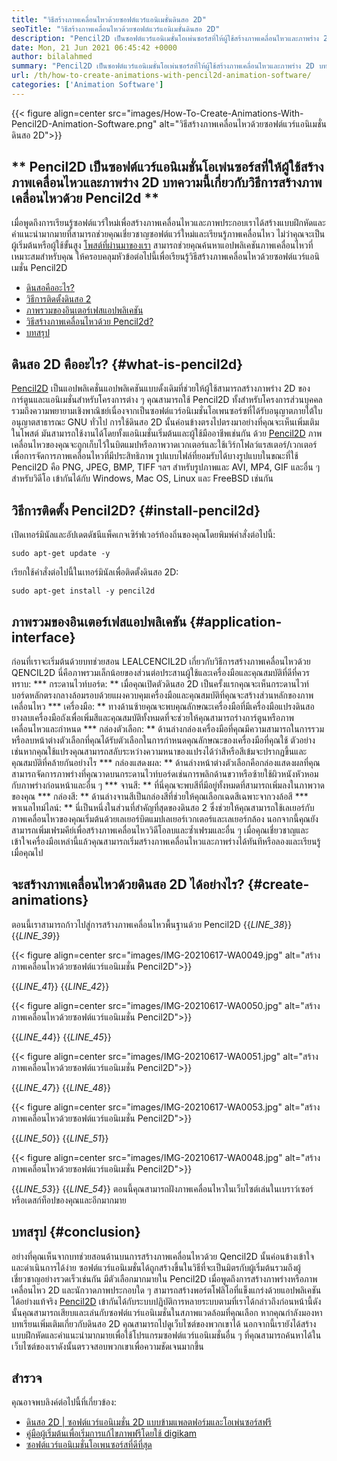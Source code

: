 ```yaml
---
title: "วิธีสร้างภาพเคลื่อนไหวด้วยซอฟต์แวร์แอนิเมชั่นดินสอ 2D" 
seoTitle: "วิธีสร้างภาพเคลื่อนไหวด้วยซอฟต์แวร์แอนิเมชั่นดินสอ 2D" 
description: "Pencil2D เป็นซอฟต์แวร์แอนิเมชั่นโอเพ่นซอร์สที่ให้ผู้ใช้สร้างภาพเคลื่อนไหวและภาพร่าง 2D บทความนี้เกี่ยวกับวิธีการสร้างแอนิเมชั่นด้วย Pencil2D" 
date: Mon, 21 Jun 2021 06:45:42 +0000
author: bilalahmed
summary: "Pencil2D เป็นซอฟต์แวร์แอนิเมชั่นโอเพ่นซอร์สที่ให้ผู้ใช้สร้างภาพเคลื่อนไหวและภาพร่าง 2D บทความนี้เกี่ยวกับวิธีการสร้างแอนิเมชั่นด้วย Pencil2D" 
url: /th/how-to-create-animations-with-pencil2d-animation-software/
categories: ['Animation Software']
---
```


{{< figure align=center src="images/How-To-Create-Animations-With-Pencil2D-Animation-Software.png" alt="วิธีสร้างภาพเคลื่อนไหวด้วยซอฟต์แวร์แอนิเมชั่นดินสอ 2D">}}


## ** Pencil2D เป็นซอฟต์แวร์แอนิเมชั่นโอเพ่นซอร์สที่ให้ผู้ใช้สร้างภาพเคลื่อนไหวและภาพร่าง 2D บทความนี้เกี่ยวกับวิธีการสร้างภาพเคลื่อนไหวด้วย Pencil2d **
เมื่อพูดถึงการเรียนรู้ซอฟต์แวร์ใหม่เพื่อสร้างภาพเคลื่อนไหวและภาพประกอบเราได้สร้างแบบฝึกหัดและคำแนะนำมากมายที่สามารถช่วยคุณเชี่ยวชาญซอฟต์แวร์ใหม่และเรียนรู้ภาพเคลื่อนไหว ไม่ว่าคุณจะเป็นผู้เริ่มต้นหรือผู้ใช้ขั้นสูง [โพสต์ที่ผ่านมาของเรา][1] สามารถช่วยคุณค้นหาแอปพลิเคชันภาพเคลื่อนไหวที่เหมาะสมสำหรับคุณ ให้ครอบคลุมหัวข้อต่อไปนี้เพื่อเรียนรู้วิธีสร้างภาพเคลื่อนไหวด้วยซอฟต์แวร์แอนิเมชั่น Pencil2D
  * [ดินสอคืออะไร?][2]
  * [วิธีการติดตั้งดินสอ 2][3]
  * [ภาพรวมของอินเตอร์เฟสแอปพลิเคชัน][4]
  * [วิธีสร้างภาพเคลื่อนไหวด้วย Pencil2d?][5]
  * [บทสรุป][6]

## ดินสอ 2D คืออะไร? {#what-is-pencil2d}
[Pencil2D][7] เป็นแอปพลิเคชั่นแอปพลิเคชันแบบดั้งเดิมที่ช่วยให้ผู้ใช้สามารถสร้างภาพร่าง 2D ของการ์ตูนและแอนิเมชั่นสำหรับโครงการต่าง ๆ คุณสามารถใช้ Pencil2D ทั้งสำหรับโครงการส่วนบุคคลรวมถึงความพยายามเชิงพาณิชย์เนื่องจากเป็นซอฟต์แวร์อนิเมชั่นโอเพนซอร์ซที่ได้รับอนุญาตภายใต้ใบอนุญาตสาธารณะ GNU ทั่วไป การใช้ดินสอ 2D นั้นค่อนข้างตรงไปตรงมาอย่างที่คุณจะเห็นเพิ่มเติมในโพสต์ มันสามารถใช้งานได้โดยทั้งแอนิเมชั่นเริ่มต้นและผู้ใช้มืออาชีพเช่นกัน
ด้วย [Pencil2D][7] ภาพเคลื่อนไหวของคุณจะถูกเก็บไว้ในบิตแมปหรือภาพวาดเวกเตอร์และใช้เวิร์กโฟลว์แรสเตอร์/เวกเตอร์เพื่อการจัดการภาพเคลื่อนไหวที่มีประสิทธิภาพ รูปแบบไฟล์ที่ยอมรับได้บางรูปแบบในขณะที่ใช้ Pencil2D คือ PNG, JPEG, BMP, TIFF ฯลฯ สำหรับรูปภาพและ AVI, MP4, GIF และอื่น ๆ สำหรับวิดีโอ เข้ากันได้กับ Windows, Mac OS, Linux และ FreeBSD เช่นกัน

## วิธีการติดตั้ง Pencil2D? {#install-pencil2d}
เปิดเทอร์มินัลและอัปเดตดัชนีแพ็คเกจเซิร์ฟเวอร์ท้องถิ่นของคุณโดยพิมพ์คำสั่งต่อไปนี้:
```
sudo apt-get update -y

```
เรียกใช้คำสั่งต่อไปนี้ในเทอร์มินัลเพื่อติดตั้งดินสอ 2D:
```
sudo apt-get install -y pencil2d

```

## ภาพรวมของอินเตอร์เฟสแอปพลิเคชัน {#application-interface}
ก่อนที่เราจะเริ่มต้นด้วยบทช่วยสอน LEALCENCIL2D เกี่ยวกับวิธีการสร้างภาพเคลื่อนไหวด้วย QENCIL2D นี่คือภาพรวมเล็กน้อยของส่วนต่อประสานผู้ใช้และเครื่องมือและคุณสมบัติที่ดีที่ควรทราบ:
  *** กระดานไวท์บอร์ด: ** เมื่อคุณเปิดตัวดินสอ 2D เป็นครั้งแรกคุณจะเห็นกระดานไวท์บอร์ดหลักตรงกลางล้อมรอบด้วยแผงควบคุมเครื่องมือและคุณสมบัติที่คุณจะสร้างส่วนหลักของภาพเคลื่อนไหว
  *** เครื่องมือ: ** ทางด้านซ้ายคุณจะพบคุณลักษณะเครื่องมือที่มีเครื่องมือแปรงดินสอยางลบเครื่องมือถังเพื่อเพิ่มสีและคุณสมบัติทั้งหมดที่จะช่วยให้คุณสามารถร่างการ์ตูนหรือภาพเคลื่อนไหวและกำหนด
  *** กล่องตัวเลือก: ** ด้านล่างกล่องเครื่องมือที่คุณมีความสามารถในการรวมหรือลบหน้าต่างตัวเลือกที่คุณได้รับตัวเลือกในการกำหนดคุณลักษณะของเครื่องมือที่คุณใช้ ตัวอย่างเช่นหากคุณใช้แปรงคุณสามารถสลับระหว่างความหนาของแปรงได้ว่าสีหรือสีเข้มจะปรากฏขึ้นและคุณสมบัติที่คล้ายกันอย่างไร
  *** กล่องแสดงผล: ** ด้านล่างหน้าต่างตัวเลือกคือกล่องแสดงผลที่คุณสามารถจัดการภาพร่างที่คุณวาดบนกระดานไวท์บอร์ดเช่นการพลิกด้านขวาหรือซ้ายใช้ผิวหนังหัวหอมกับภาพร่างก่อนหน้าและอื่น ๆ
  *** จานสี: ** ที่นี่คุณจะพบสีที่มีอยู่ทั้งหมดที่สามารถเพิ่มลงในภาพวาดของคุณ
  *** กล่องสี: ** ด้านล่างจานสีเป็นกล่องสีที่ช่วยให้คุณเลือกเฉดสีเฉพาะจากวงล้อสี
  *** พาเนลไทม์ไลน์: ** นี่เป็นหนึ่งในส่วนที่สำคัญที่สุดของดินสอ 2 ซึ่งช่วยให้คุณสามารถใช้เลเยอร์กับภาพเคลื่อนไหวของคุณเริ่มต้นด้วยเลเยอร์บิตแมปเลเยอร์เวกเตอร์และเลเยอร์กล้อง นอกจากนี้คุณยังสามารถเพิ่มเฟรมคีย์เพื่อสร้างภาพเคลื่อนไหววิดีโอลบและซ้ำเฟรมและอื่น ๆ
เมื่อคุณเชี่ยวชาญและเข้าใจเครื่องมือเหล่านี้แล้วคุณสามารถเริ่มสร้างภาพเคลื่อนไหวและภาพร่างได้ทันทีหรือลองและเรียนรู้เมื่อคุณไป

## จะสร้างภาพเคลื่อนไหวด้วยดินสอ 2D ได้อย่างไร? {#create-animations}
ตอนนี้เราสามารถก้าวไปสู่การสร้างภาพเคลื่อนไหวพื้นฐานด้วย Pencil2D
{{_LINE_38_}}
{{_LINE_39_}}

{{< figure align=center src="images/IMG-20210617-WA0049.jpg" alt="สร้างภาพเคลื่อนไหวด้วยซอฟต์แวร์แอนิเมชั่น Pencil2D">}}

{{_LINE_41_}}
{{_LINE_42_}}

{{< figure align=center src="images/IMG-20210617-WA0050.jpg" alt="สร้างภาพเคลื่อนไหวด้วยซอฟต์แวร์แอนิเมชั่น Pencil2D">}}

{{_LINE_44_}}
{{_LINE_45_}}

{{< figure align=center src="images/IMG-20210617-WA0051.jpg" alt="สร้างภาพเคลื่อนไหวด้วยซอฟต์แวร์แอนิเมชั่น Pencil2D">}}

{{_LINE_47_}}
{{_LINE_48_}}

{{< figure align=center src="images/IMG-20210617-WA0053.jpg" alt="สร้างภาพเคลื่อนไหวด้วยซอฟต์แวร์แอนิเมชั่น Pencil2D">}}

{{_LINE_50_}}
{{_LINE_51_}}

{{< figure align=center src="images/IMG-20210617-WA0048.jpg" alt="สร้างภาพเคลื่อนไหวด้วยซอฟต์แวร์แอนิเมชั่น Pencil2D">}}

{{_LINE_53_}}
{{_LINE_54_}}
ตอนนี้คุณสามารถฝังภาพเคลื่อนไหวในเว็บไซต์เล่นในเบราว์เซอร์หรือเดสก์ท็อปของคุณและอีกมากมาย

## บทสรุป {#conclusion}
อย่างที่คุณเห็นจากบทช่วยสอนด้านบนการสร้างภาพเคลื่อนไหวด้วย Qencil2D นั้นค่อนข้างเข้าใจและดำเนินการได้ง่าย ซอฟต์แวร์แอนิเมชั่นได้ถูกสร้างขึ้นในวิธีที่จะเป็นมิตรกับผู้เริ่มต้นรวมถึงผู้เชี่ยวชาญอย่างรวดเร็วเช่นกัน มีตัวเลือกมากมายใน Pencil2D เมื่อพูดถึงการสร้างภาพร่างหรือภาพเคลื่อนไหว 2D และนักวาดภาพประกอบใด ๆ สามารถสร้างพอร์ตโฟลิโอที่แข็งแกร่งด้วยแอปพลิเคชันได้อย่างแท้จริง
[Pencil2D][7] เข้ากันได้กับระบบปฏิบัติการหลายระบบตามที่เราได้กล่าวถึงก่อนหน้านี้ดังนั้นคุณสามารถเสียบและเล่นกับซอฟต์แวร์แอนิเมชั่นในสภาพแวดล้อมที่คุณเลือก หากคุณกำลังมองหาบทเรียนเพิ่มเติมเกี่ยวกับดินสอ 2D คุณสามารถไปดูเว็บไซต์ของพวกเขาได้ นอกจากนี้เรายังได้สร้างแบบฝึกหัดและคำแนะนำมากมายเพื่อใช้โปรแกรมซอฟต์แวร์แอนิเมชั่นอื่น ๆ ที่คุณสามารถค้นหาได้ในเว็บไซต์ของเราดังนั้นตรวจสอบพวกเขาเพื่อความชัดเจนมากขึ้น

## สำรวจ
คุณอาจพบลิงค์ต่อไปนี้ที่เกี่ยวข้อง:
  * [ดินสอ 2D | ซอฟต์แวร์แอนิเมชั่น 2D แบบข้ามแพลตฟอร์มและโอเพ่นซอร์สฟรี][7]
  * [คู่มือผู้เริ่มต้นเพื่อเริ่มการแก้ไขภาพฟรีโดยใช้ digikam][8]
  * [ซอฟต์แวร์แอนิเมชั่นโอเพนซอร์สที่ดีที่สุด][9]

  
[1]: https://blog.containerize.com/
[2]: #what-is-pencil2d
[3]: #install-pencil2d
[4]: #application-interface
[5]: #create-animations
[6]: #conclusion
[7]: https://products.containerize.com/animation-software/pencil2d/
[8]: https://blog.containerize.com/animation-software/beginners-guide-to-start-free-image-editing-using-digikam/
[9]: https://products.containerize.com/animation-software/
